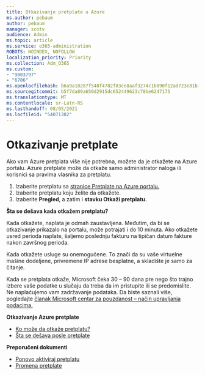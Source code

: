 ```yaml
---
title: Otkazivanje pretplate u Azure
ms.author: pebaum
author: pebaum
manager: scotv
audience: Admin
ms.topic: article
ms.service: o365-administration
ROBOTS: NOINDEX, NOFOLLOW
localization_priority: Priority
ms.collection: Adm_O365
ms.custom:
- "9003797"
- "6786"
ms.openlocfilehash: b6a9a18287f548f4782f83ce8aaf3274c1b090f12ad723e81b72b40aec47d812
ms.sourcegitcommit: b5f7da89a650d2915dc652449623c78be6247175
ms.translationtype: MT
ms.contentlocale: sr-Latn-RS
ms.lasthandoff: 08/05/2021
ms.locfileid: "54071382"
---
```

# <a name="cancel-subscription"></a>Otkazivanje pretplate

Ako vam Azure pretplata više nije potrebna, možete da je otkažete na Azure portalu. Azure pretplate može da otkaže samo administrator naloga ili korisnici sa pravima vlasnika za pretplatu.

1. Izaberite pretplatu sa [stranice Pretplate na Azure portalu.](https://portal.azure.com/#blade/Microsoft_Azure_Billing/SubscriptionsBlade)
2. Izaberite pretplatu koju želite da otkažete.
3. Izaberite **Pregled**, a zatim i **stavku Otkaži pretplatu.**

**Šta se dešava kada otkažem pretplatu?**

Kada otkažete, naplata je odmah zaustavljena. Međutim, da bi se otkazivanje prikazalo na portalu, može potrajati i do 10 minuta. Ako otkažete usred perioda naplate, šaljemo poslednju fakturu na tipičan datum fakture nakon završnog perioda.

Kada otkažete usluge su onemogućene. To znači da su vaše virtuelne mašine dodeljene, privremene IP adrese besplatne, a skladište je samo za čitanje.

Kada se pretplata otkaže, Microsoft čeka 30 – 90 dana pre nego što trajno izbere vaše podatke u slučaju da treba da im pristupite ili se predomislite. Ne naplaćujemo vam zadržavanje podataka. Da biste saznali više, pogledajte [članak Microsoft centar za pouzdanost – način upravljanja podacima.](https://go.microsoft.com/fwLink/p/?LinkID=822930&clcid=0x409)

**Otkazivanje Azure pretplate**

- [Ko može da otkaže pretplatu?](https://docs.microsoft.com/azure/billing/billing-how-to-cancel-azure-subscription?WT.mc_id=Portal-Microsoft_Azure_Support#who-can-cancel-a-subscription)
- [Šta se dešava posle pretplate](https://docs.microsoft.com/azure/billing/billing-how-to-cancel-azure-subscription?WT.mc_id=Portal-Microsoft_Azure_Support#what-happens-after-i-cancel-my-subscription)

**Preporučeni dokumenti**

- [Ponovo aktiviraj pretplatu](https://docs.microsoft.com/azure/billing/billing-how-to-cancel-azure-subscription?WT.mc_id=Portal-Microsoft_Azure_Support#reactivate-subscription)
- [Promena pretplate](https://docs.microsoft.com/azure/billing/billing-how-to-switch-azure-offer?WT.mc_id=Portal-Microsoft_Azure_Support)